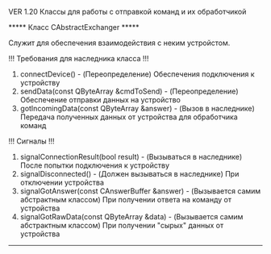 ﻿VER 1.20 Классы для работы с отправкой команд и их обработчикой


***** Класс CAbstractExchanger *****

Служит для обеспечения взаимодействия с неким устройстом.

!!! Требования для наследника класса !!!
1. connectDevice() - (Переопределение) Обеспечения подключения к устройству
2. sendData(const QByteArray &cmdToSend) - (Переопределение) Обеспечение отправки данных на устройство
3. gotIncomingData(const QByteArray &answer) - (Вызов в наследнике) Передача полученных данных от устройства для
обработчика команд

!!! Сигналы !!!

1. signalConnectionResult(bool result) - (Вызываться в наследнике) После попытки подключения к устройству
2. signalDisconnected() - (Должен вызываться в наследнике) При отключении устройства
3. signalGotAnswer(const CAnswerBuffer &answer) - (Вызывается самим абстрактным классом) При получении ответа на команду
от устройства
4. signalGotRawData(const QByteArray &data) - (Вызывается самим абстрактным классом) При получении "сырых" данных
от устройства

***********************************************************
